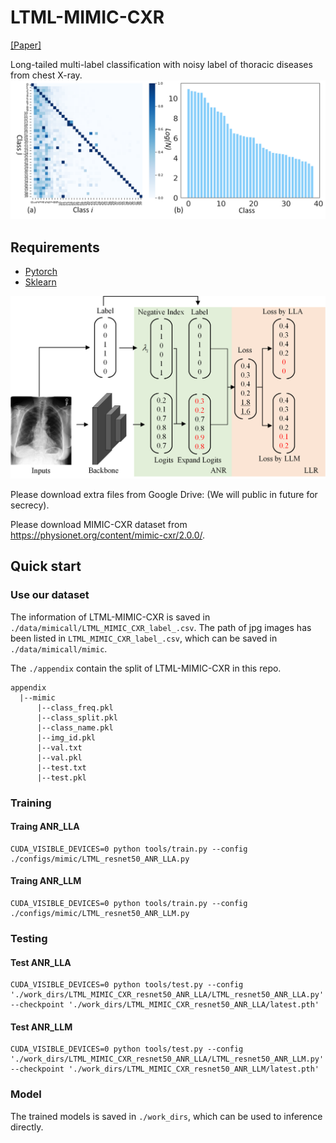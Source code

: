 # LTML-MIMIC-CXR

[[Paper]]()

Long-tailed multi-label classification with noisy
label of thoracic diseases from chest X-ray.
<img src='./assets/dataset.png' width=800>

## Requirements 
* [Pytorch](https://pytorch.org/)
* [Sklearn](https://scikit-learn.org/stable/)

<img src='./assets/method.png' width=800>

Please download extra files from Google Drive: (We will public in future for secrecy).

Please download MIMIC-CXR dataset from https://physionet.org/content/mimic-cxr/2.0.0/.

## Quick start

### Use our dataset
The information of LTML-MIMIC-CXR is saved in `./data/mimicall/LTML_MIMIC_CXR_label_.csv`. The path of jpg images has been listed in `LTML_MIMIC_CXR_label_.csv`, which can be saved in `./data/mimicall/mimic`.

The `./appendix` contain the split of LTML-MIMIC-CXR in this repo.

```
appendix
  |--mimic
      |--class_freq.pkl
      |--class_split.pkl
      |--class_name.pkl
      |--img_id.pkl
      |--val.txt
      |--val.pkl
      |--test.txt
      |--test.pkl
```

### Training
#### Traing ANR_LLA
```
CUDA_VISIBLE_DEVICES=0 python tools/train.py --config ./configs/mimic/LTML_resnet50_ANR_LLA.py
```
#### Traing ANR_LLM
```
CUDA_VISIBLE_DEVICES=0 python tools/train.py --config ./configs/mimic/LTML_resnet50_ANR_LLM.py
```
### Testing
#### Test ANR_LLA
```
CUDA_VISIBLE_DEVICES=0 python tools/test.py --config './work_dirs/LTML_MIMIC_CXR_resnet50_ANR_LLA/LTML_resnet50_ANR_LLA.py'  --checkpoint './work_dirs/LTML_MIMIC_CXR_resnet50_ANR_LLA/latest.pth'
```
#### Test ANR_LLM
```
CUDA_VISIBLE_DEVICES=0 python tools/test.py --config './work_dirs/LTML_MIMIC_CXR_resnet50_ANR_LLA/LTML_resnet50_ANR_LLM.py'  --checkpoint './work_dirs/LTML_MIMIC_CXR_resnet50_ANR_LLM/latest.pth'
```
### Model 
The trained models is saved in `./work_dirs`, which can be used to inference directly.


